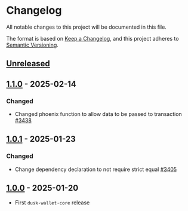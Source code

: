 # Changelog

All notable changes to this project will be documented in this file.

The format is based on [Keep a Changelog](https://keepachangelog.com/en/1.0.0/),
and this project adheres to [Semantic Versioning](https://semver.org/spec/v2.0.0.html).

## [Unreleased]

## [1.1.0] - 2025-02-14

### Changed

- Changed phoenix function to allow data to be passed to transaction [#3438] 

## [1.0.1] - 2025-01-23

### Changed

- Change dependency declaration to not require strict equal [#3405]

## [1.0.0] - 2025-01-20

- First `dusk-wallet-core` release

<!-- Issues -->
[#3438]: https://github.com/dusk-network/rusk/issues/3438
[#3405]: https://github.com/dusk-network/rusk/issues/3405

[Unreleased]: https://github.com/dusk-network/rusk/compare/dusk-wallet-core-1.1.0...HEAD
[1.1.0]: https://github.com/dusk-network/rusk/compare/dusk-wallet-core-1.0.1...dusk-wallet-core-1.1.0
[1.0.1]: https://github.com/dusk-network/rusk/compare/wallet-core-1.0.0...dusk-wallet-core-1.0.1
[1.0.0]: https://github.com/dusk-network/rusk/tree/wallet-core-1.0.0
